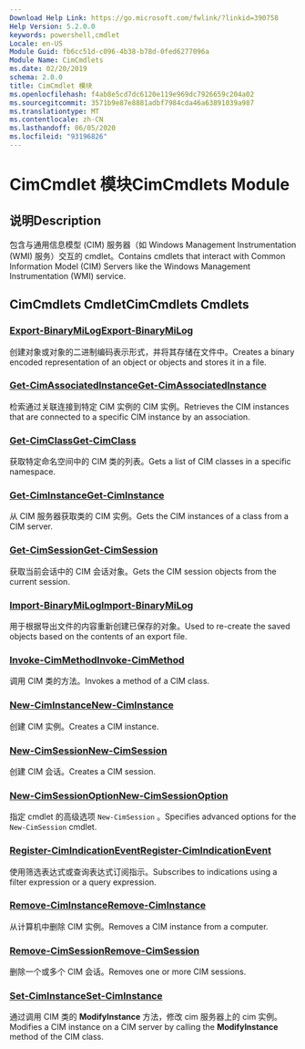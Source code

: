 ```yaml
---
Download Help Link: https://go.microsoft.com/fwlink/?linkid=390758
Help Version: 5.2.0.0
keywords: powershell,cmdlet
Locale: en-US
Module Guid: fb6cc51d-c096-4b38-b78d-0fed6277096a
Module Name: CimCmdlets
ms.date: 02/20/2019
schema: 2.0.0
title: CimCmdlet 模块
ms.openlocfilehash: f4ab8e5cd7dc6120e119e969dc7926659c204a02
ms.sourcegitcommit: 3571b9e87e8881adbf7984cda46a63891039a987
ms.translationtype: MT
ms.contentlocale: zh-CN
ms.lasthandoff: 06/05/2020
ms.locfileid: "93196826"
---
```

# <span data-ttu-id="3ad95-103">CimCmdlet 模块</span><span class="sxs-lookup"><span data-stu-id="3ad95-103">CimCmdlets Module</span></span>

## <span data-ttu-id="3ad95-104">说明</span><span class="sxs-lookup"><span data-stu-id="3ad95-104">Description</span></span>

<span data-ttu-id="3ad95-105">包含与通用信息模型 (CIM) 服务器（如 Windows Management Instrumentation (WMI) 服务）交互的 cmdlet。</span><span class="sxs-lookup"><span data-stu-id="3ad95-105">Contains cmdlets that interact with Common Information Model (CIM) Servers like the Windows Management Instrumentation (WMI) service.</span></span>

## <span data-ttu-id="3ad95-106">CimCmdlets Cmdlet</span><span class="sxs-lookup"><span data-stu-id="3ad95-106">CimCmdlets Cmdlets</span></span>

### [<span data-ttu-id="3ad95-107">Export-BinaryMiLog</span><span class="sxs-lookup"><span data-stu-id="3ad95-107">Export-BinaryMiLog</span></span>](Export-BinaryMiLog.md)
<span data-ttu-id="3ad95-108">创建对象或对象的二进制编码表示形式，并将其存储在文件中。</span><span class="sxs-lookup"><span data-stu-id="3ad95-108">Creates a binary encoded representation of an object or objects and stores it in a file.</span></span>

### [<span data-ttu-id="3ad95-109">Get-CimAssociatedInstance</span><span class="sxs-lookup"><span data-stu-id="3ad95-109">Get-CimAssociatedInstance</span></span>](Get-CimAssociatedInstance.md)
<span data-ttu-id="3ad95-110">检索通过关联连接到特定 CIM 实例的 CIM 实例。</span><span class="sxs-lookup"><span data-stu-id="3ad95-110">Retrieves the CIM instances that are connected to a specific CIM instance by an association.</span></span>

### [<span data-ttu-id="3ad95-111">Get-CimClass</span><span class="sxs-lookup"><span data-stu-id="3ad95-111">Get-CimClass</span></span>](Get-CimClass.md)
<span data-ttu-id="3ad95-112">获取特定命名空间中的 CIM 类的列表。</span><span class="sxs-lookup"><span data-stu-id="3ad95-112">Gets a list of CIM classes in a specific namespace.</span></span>

### [<span data-ttu-id="3ad95-113">Get-CimInstance</span><span class="sxs-lookup"><span data-stu-id="3ad95-113">Get-CimInstance</span></span>](Get-CimInstance.md)
<span data-ttu-id="3ad95-114">从 CIM 服务器获取类的 CIM 实例。</span><span class="sxs-lookup"><span data-stu-id="3ad95-114">Gets the CIM instances of a class from a CIM server.</span></span>

### [<span data-ttu-id="3ad95-115">Get-CimSession</span><span class="sxs-lookup"><span data-stu-id="3ad95-115">Get-CimSession</span></span>](Get-CimSession.md)
<span data-ttu-id="3ad95-116">获取当前会话中的 CIM 会话对象。</span><span class="sxs-lookup"><span data-stu-id="3ad95-116">Gets the CIM session objects from the current session.</span></span>

### [<span data-ttu-id="3ad95-117">Import-BinaryMiLog</span><span class="sxs-lookup"><span data-stu-id="3ad95-117">Import-BinaryMiLog</span></span>](Import-BinaryMiLog.md)
<span data-ttu-id="3ad95-118">用于根据导出文件的内容重新创建已保存的对象。</span><span class="sxs-lookup"><span data-stu-id="3ad95-118">Used to re-create the saved objects based on the contents of an export file.</span></span>

### [<span data-ttu-id="3ad95-119">Invoke-CimMethod</span><span class="sxs-lookup"><span data-stu-id="3ad95-119">Invoke-CimMethod</span></span>](Invoke-CimMethod.md)
<span data-ttu-id="3ad95-120">调用 CIM 类的方法。</span><span class="sxs-lookup"><span data-stu-id="3ad95-120">Invokes a method of a CIM class.</span></span>

### [<span data-ttu-id="3ad95-121">New-CimInstance</span><span class="sxs-lookup"><span data-stu-id="3ad95-121">New-CimInstance</span></span>](New-CimInstance.md)
<span data-ttu-id="3ad95-122">创建 CIM 实例。</span><span class="sxs-lookup"><span data-stu-id="3ad95-122">Creates a CIM instance.</span></span>

### [<span data-ttu-id="3ad95-123">New-CimSession</span><span class="sxs-lookup"><span data-stu-id="3ad95-123">New-CimSession</span></span>](New-CimSession.md)
<span data-ttu-id="3ad95-124">创建 CIM 会话。</span><span class="sxs-lookup"><span data-stu-id="3ad95-124">Creates a CIM session.</span></span>

### [<span data-ttu-id="3ad95-125">New-CimSessionOption</span><span class="sxs-lookup"><span data-stu-id="3ad95-125">New-CimSessionOption</span></span>](New-CimSessionOption.md)
<span data-ttu-id="3ad95-126">指定 cmdlet 的高级选项 `New-CimSession` 。</span><span class="sxs-lookup"><span data-stu-id="3ad95-126">Specifies advanced options for the `New-CimSession` cmdlet.</span></span>

### [<span data-ttu-id="3ad95-127">Register-CimIndicationEvent</span><span class="sxs-lookup"><span data-stu-id="3ad95-127">Register-CimIndicationEvent</span></span>](Register-CimIndicationEvent.md)
<span data-ttu-id="3ad95-128">使用筛选表达式或查询表达式订阅指示。</span><span class="sxs-lookup"><span data-stu-id="3ad95-128">Subscribes to indications using a filter expression or a query expression.</span></span>

### [<span data-ttu-id="3ad95-129">Remove-CimInstance</span><span class="sxs-lookup"><span data-stu-id="3ad95-129">Remove-CimInstance</span></span>](Remove-CimInstance.md)
<span data-ttu-id="3ad95-130">从计算机中删除 CIM 实例。</span><span class="sxs-lookup"><span data-stu-id="3ad95-130">Removes a CIM instance from a computer.</span></span>

### [<span data-ttu-id="3ad95-131">Remove-CimSession</span><span class="sxs-lookup"><span data-stu-id="3ad95-131">Remove-CimSession</span></span>](Remove-CimSession.md)
<span data-ttu-id="3ad95-132">删除一个或多个 CIM 会话。</span><span class="sxs-lookup"><span data-stu-id="3ad95-132">Removes one or more CIM sessions.</span></span>

### [<span data-ttu-id="3ad95-133">Set-CimInstance</span><span class="sxs-lookup"><span data-stu-id="3ad95-133">Set-CimInstance</span></span>](Set-CimInstance.md)
<span data-ttu-id="3ad95-134">通过调用 CIM 类的 **ModifyInstance** 方法，修改 cim 服务器上的 cim 实例。</span><span class="sxs-lookup"><span data-stu-id="3ad95-134">Modifies a CIM instance on a CIM server by calling the **ModifyInstance** method of the CIM class.</span></span>
